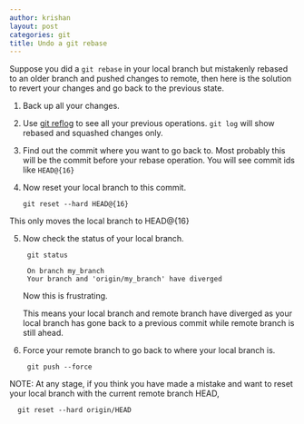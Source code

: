 ```yaml
---
author: krishan
layout: post
categories: git
title: Undo a git rebase
---
```


Suppose you did a `git rebase` in your local branch but mistakenly rebased to an older branch and pushed changes to remote, then here is the solution to revert your changes and go back to the previous state.

1. Back up all your changes.
2. Use [git reflog](https://git-scm.com/docs/git-reflog) to see all your previous operations. `git log` will show rebased and squashed changes only.
3. Find out the commit where you want to go back to. Most probably this will be the commit before your rebase operation.
You will see commit ids like `HEAD@{16}`
4. Now reset your local branch to this commit.
    
    `git reset --hard HEAD@{16}`
      
  This only moves the local branch to HEAD@{16}

5. Now check the status of your local branch.
      
        git status

        On branch my_branch
        Your branch and 'origin/my_branch' have diverged

    Now this is frustrating.

    This means your local branch and remote branch have diverged as your local branch has gone back to a previous commit while remote branch is still ahead.

6. Force your remote branch to go back to where your local branch is.

        git push --force
    
NOTE:
At any stage, if you think you have made a mistake and want to reset your local branch with the current remote branch HEAD, 

      git reset --hard origin/HEAD
